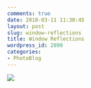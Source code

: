 ```yaml
---
comments: true
date: 2010-03-11 11:30:45
layout: post
slug: window-reflections
title: Window Reflections
wordpress_id: 2890
categories:
- PhotoBlog
---
```


![](http://ryanfitzer.com/main/wp-content/uploads/2010/03/velvia-100-x-process-7.jpg)
